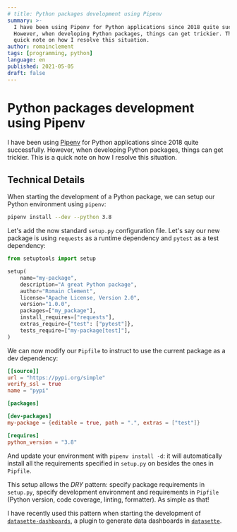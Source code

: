 ```yaml
---
# title: Python packages development using Pipenv
summary: >-
  I have been using Pipenv for Python applications since 2018 quite successfully.
  However, when developing Python packages, things can get trickier. This is a
  quick note on how I resolve this situation.
author: romainclement
tags: [programming, python]
language: en
published: 2021-05-05
draft: false
---
```


# Python packages development using Pipenv

I have been using [Pipenv][pipenv] for Python applications since 2018 quite
successfully. However, when developing Python packages, things can get trickier.
This is a quick note on how I resolve this situation.

## Technical Details

When starting the development of a Python package, we can setup our Python
environment using `pipenv`:

```bash
pipenv install --dev --python 3.8
```

Let's add the now standard `setup.py` configuration file. Let's say our new
package is using `requests` as a runtime dependency and `pytest` as a test
dependency:

```python
from setuptools import setup

setup(
    name="my-package",
    description="A great Python package",
    author="Romain Clement",
    license="Apache License, Version 2.0",
    version="1.0.0",
    packages=["my_package"],
    install_requires=["requests"],
    extras_require={"test": ["pytest"]},
    tests_require=["my-package[test]"],
)
```

We can now modify our `Pipfile` to instruct to use the current package as a dev
dependency:

```toml
[[source]]
url = "https://pypi.org/simple"
verify_ssl = true
name = "pypi"

[packages]

[dev-packages]
my-package = {editable = true, path = ".", extras = ["test"]}

[requires]
python_version = "3.8"
```

And update your environment with `pipenv install -d`: it will automatically install
all the requirements specified in `setup.py` on besides the ones in `Pipfile`.

This setup allows the _DRY_ pattern: specify package requirements in `setup.py`,
specify development environment and requirements in `Pipfile` (Python version,
code coverage, linting, formatter). As simple as that!

I have recently used this pattern when starting the development of
[`datasette-dashboards`][datasette-dashboards], a plugin to generate data dashboards
in [`datasette`][datasette].

[pipenv]: https://pipenv.pypa.io 'Pipenv'
[datasette-dashboards]: https://github.com/rclement/datasette-dashboards 'datasette-dashboards'
[datasette]: https://datasette.io 'Datasette'
